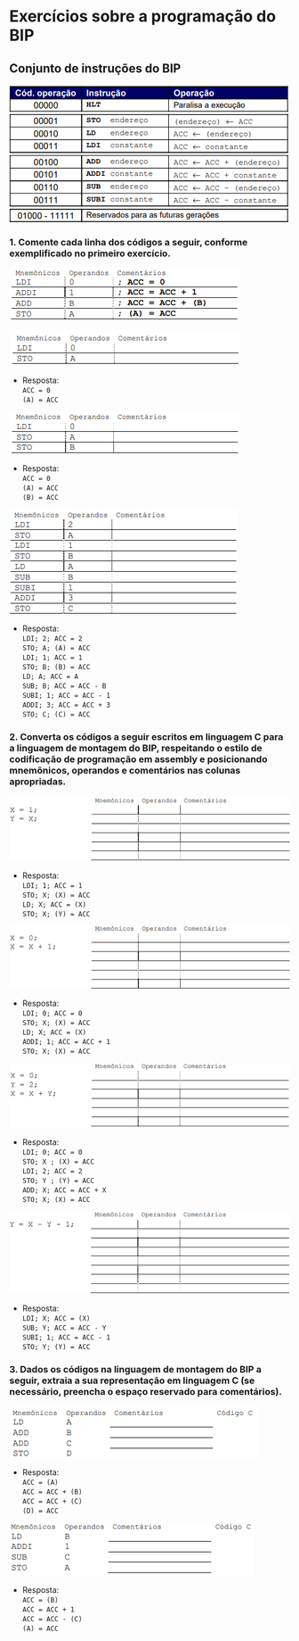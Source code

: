 # Exercícios sobre a programação do BIP 
## Conjunto de instruções do BIP 

![Tabela de instruções opcode](assets/tabela.png)

### 1. Comente cada linha dos códigos a seguir, conforme exemplificado no primeiro exercício. 

![Primeiro exercício](assets/primeiro_exercicio.png)

![Exercício dois](assets/exercicio_2.png)
- Resposta:<br> ``ACC = 0`` <br> ``(A) = ACC``

![Exercício três](assets/exercicio_3.png)
- Resposta:<br> ``ACC = 0`` <br> ``(A) = ACC`` <br> ``(B) = ACC``

![Exercício quatro](assets/exercicio_4.png)
- Resposta:
<br>``LDI; 2; ACC = 2`` 
<br>``STO; A; (A) = ACC`` 
<br>``LDI; 1; ACC = 1`` 
<br>``STO; B; (B) = ACC`` 
<br>``LD; A; ACC = A`` 
<br>``SUB; B; ACC = ACC - B`` 
<br>``SUBI; 1; ACC = ACC - 1`` 
<br>``ADDI; 3; ACC = ACC + 3`` 
<br>``STO; C; (C) = ACC``

### 2. Converta os códigos a seguir escritos em linguagem C para a linguagem de montagem do BIP, respeitando o estilo de codificação de programação em assembly e posicionando mnemônicos, operandos e comentários nas colunas apropriadas.

![Exercício cinco](assets/exercicio_5.png)
- Resposta:
<br> ``LDI; 1; ACC = 1``
<br> ``STO; X; (X) = ACC``
<br> ``LD; X; ACC = (X)``
<br> ``STO; X; (Y) = ACC``


![Exercício seis](assets/exercicio_6.png)
- Resposta:
<br>``LDI; 0; ACC = 0``
<br>``STO; X; (X) = ACC``
<br>``LD; X; ACC = (X)``
<br>``ADDI; 1; ACC = ACC + 1``
<br>``STO; X; (X) = ACC``


![Exercício sete](assets/exercicio_7.png)
- Resposta:
<br>``LDI; 0; ACC = 0``
<br>``STO; X ; (X) = ACC``
<br>``LDI; 2; ACC = 2``
<br>``STO; Y ; (Y) = ACC``
<br>``ADD; X; ACC = ACC + X``
<br>``STO; X; (X) = ACC``


![Exercício oito](assets/exercicio_8.png)
- Resposta:
<br>``LDI; X; ACC = (X)``
<br>``SUB; Y; ACC = ACC - Y``
<br>``SUBI; 1; ACC = ACC - 1``
<br>``STO; Y; (Y) = ACC``

### 3. Dados os códigos na linguagem de montagem do BIP a seguir, extraia a sua representação em linguagem C (se necessário, preencha o espaço reservado para comentários). 

![Exercício nove](assets/exercicio_9.png)
- Resposta:
<br>``ACC = (A)``
<br>``ACC = ACC + (B)``
<br>``ACC = ACC + (C)``
<br>``(D) = ACC``

![Exercício dez](assets/exercicio_10.png)
- Resposta:
<br>``ACC = (B)``
<br>``ACC = ACC + 1``
<br>``ACC = ACC - (C)``
<br>``(A) = ACC``